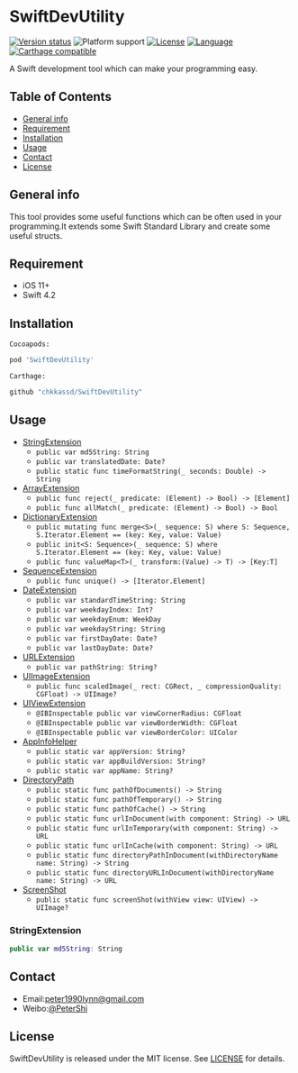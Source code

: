 # SwiftDevUtility
[![Version status](https://img.shields.io/cocoapods/v/SwiftDevUtility.svg)](https://cocoapods.org/pods/SwiftDevUtility)
![Platform support](https://img.shields.io/cocoapods/p/SwiftDevUtility.svg)
[![License](https://img.shields.io/cocoapods/l/SwiftDevUtility.svg)](http://opensource.org/licenses/MIT)
[![Language](https://img.shields.io/badge/language-swift-orange.svg)](https://developer.apple.com/swift/)
[![Carthage compatible](https://img.shields.io/badge/Carthage-compatible-orange.svg)](https://github.com/Carthage/Carthage)

A Swift development tool which can make your programming easy.
## Table of Contents
* [General info](#(General-info))
* [Requirement](#Requirement)
* [Installation](#Installation)
* [Usage](#Usage)
* [Contact](#Contact)
* [License](#License)
## General info
This tool provides some useful functions which can be often used in your programming.It extends some Swift Standard Library and create some useful structs.
## Requirement
* iOS 11+
* Swift 4.2
## Installation
`Cocoapods:`
```bash
pod 'SwiftDevUtility'
```
`Carthage:`
```bash
github "chkkassd/SwiftDevUtility"
```
## Usage
* [StringExtension](#StringExtension)
    * `public var md5String: String`
    * `public var translatedDate: Date?`
    * `public static func timeFormatString(_ seconds: Double) -> String`
* [ArrayExtension](#ArrayExtension)
    * `public func reject(_ predicate: (Element) -> Bool) -> [Element]`
    * `public func allMatch(_ predicate: (Element) -> Bool) -> Bool`
* [DictionaryExtension](#DictionaryExtension)
    * `public mutating func merge<S>(_ sequence: S) where S: Sequence, S.Iterator.Element == (key: Key, value: Value)`
    * `public init<S: Sequence>(_ sequence: S) where S.Iterator.Element == (key: Key, value: Value)`
    * `public func valueMap<T>(_ transform:(Value) -> T) -> [Key:T]`
* [SequenceExtension](#SequenceExtension)
    * `public func unique() -> [Iterator.Element]`
* [DateExtension](#DateExtension)
    * `public var standardTimeString: String`
    * `public var weekdayIndex: Int?`
    * `public var weekdayEnum: WeekDay`
    * `public var weekdayString: String`
    * `public var firstDayDate: Date?`
    * `public var lastDayDate: Date?`
* [URLExtension](#URLExtension)
    * `public var pathString: String?`
* [UIImageExtension](#UIimageExtension)
    * `public func scaledImage(_ rect: CGRect, _ compressionQuality: CGFloat) -> UIImage?`
* [UIViewExtension](#UIViewExtension)
    * `@IBInspectable public var viewCornerRadius: CGFloat`
    * `@IBInspectable public var viewBorderWidth: CGFloat`
    * `@IBInspectable public var viewBorderColor: UIColor`
* [AppInfoHelper](#AppInfoHelper)
    * `public static var appVersion: String?`
    * `public static var appBuildVersion: String?`
    * `public static var appName: String?`
* [DirectoryPath](#DirectoryPath)
    * `public static func pathOfDocuments() -> String`
    * `public static func pathOfTemporary() -> String`
    * `public static func pathOfCache() -> String`
    * `public static func urlInDocument(with component: String) -> URL`
    * `public static func urlInTemporary(with component: String) -> URL`
    * `public static func urlInCache(with component: String) -> URL`
    * `public static func directoryPathInDocument(withDirectoryName name: String) -> String`
    * `public static func directoryURLInDocument(withDirectoryName name: String) -> URL`
* [ScreenShot](#ScreenShot)
    * `public static func screenShot(withView view: UIView) -> UIImage?`
### StringExtension
```swift
public var md5String: String
```
## Contact
* Email:peter1990lynn@gmail.com
* Weibo:[@PeterShi](https://weibo.com/u/2138535555)
## License
SwiftDevUtility is released under the MIT license. See [LICENSE](https://github.com/chkkassd/SwiftDevUtility/blob/master/LICENSE) for details.
